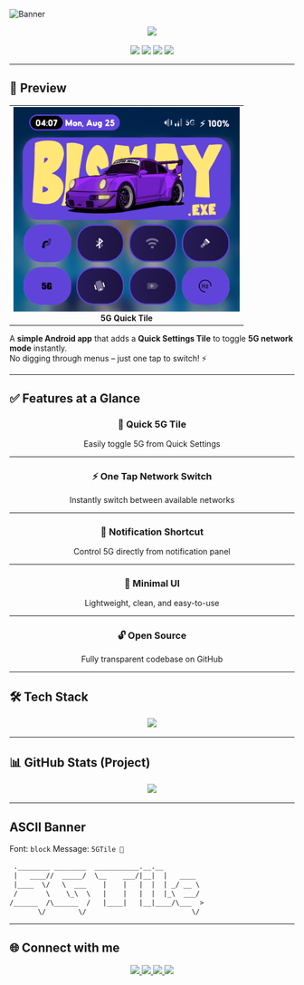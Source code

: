 <!-- Banner -->
![Banner](https://capsule-render.vercel.app/api?type=blur&height=300&color=gradient&text=📶%205GTile%20📶&desc=Quick%20Settings%20Tile%20%7C%205G%20%7C%20Network%20Toggle&fontAlign=50&fontSize=60&descSize=20&descAlignY=53&descAlign=59&fontAlignY=40&fontColor=FFFFFF)

<p align="center">
  <img src="https://readme-typing-svg.herokuapp.com?font=Fira+Code&size=22&duration=3000&pause=1000&color=36BCF7&center=true&vCenter=true&width=600&lines=Instant+5G+Toggle+⚡;Quick+Settings+Tile;One+Tap+Network+Switch;Android+Utility+App" />
</p>

<p align="center">
  <img src="https://img.shields.io/badge/Android-App-3DDC84?style=for-the-badge&logo=android&logoColor=white" />
  <img src="https://img.shields.io/badge/Kotlin-Programming-7F52FF?style=for-the-badge&logo=kotlin&logoColor=white" />
  <img src="https://img.shields.io/badge/Open%20Source-❤️-green?style=for-the-badge&logo=github&logoColor=white" />
  <img src="https://img.shields.io/badge/License-MIT-blueviolet?style=for-the-badge" />
</p>

---

## 📸 Preview

<p align="center">
  <table>
    <tr>
      <td align="center">
        <img src="media/1.png" alt="5G Quick Tile" width="400px" /><br>
        <b>5G Quick Tile</b>
      </td>
    </tr>
  </table>
</p>

A **simple Android app** that adds a **Quick Settings Tile** to toggle **5G network mode** instantly.  
No digging through menus – just one tap to switch! ⚡

---

## ✅ Features at a Glance

<div align="center">

### 📶 Quick 5G Tile  
Easily toggle 5G from Quick Settings  

---

### ⚡ One Tap Network Switch  
Instantly switch between available networks  

---

### 🔔 Notification Shortcut  
Control 5G directly from notification panel  

---

### 🎨 Minimal UI  
Lightweight, clean, and easy-to-use  

---

### 🔓 Open Source  
Fully transparent codebase on GitHub  

</div>

---

## 🛠️ Tech Stack  

<p align="center">
  <img src="https://skillicons.dev/icons?i=kotlin,androidstudio,gradle&theme=dark" />
</p>

---

## 📊 GitHub Stats (Project)

<p align="center">
  <img src="https://github-readme-stats.vercel.app/api/pin/?username=Bismay-exe&repo=5GTile&theme=transparent&bg_color=30,000000,434343&title_color=FFD700&text_color=FFFFFF&icon_color=36BCF7&hide_border=true" />
</p>

---

## ASCII Banner

<!--ascii-start-->
Font: `block`
Message: `5GTile 📶`
```text
 .________ ________  ___________.__.__          
 |   ____//  _____/  \__    ___/|__|  |   ____  
 |____  \/   \  ___    |    |   |  |  | _/ __ \ 
 /       \    \_\  \   |    |   |  |  |_\  ___/ 
/______  /\______  /   |____|   |__|____/\___  >
       \/        \/                          \/ 
```
<!--ascii-end-->

---


## 🌐 Connect with me

<p align="center"> <a href="https://github.com/Bismay-exe" target="_blank"> <img src="https://img.shields.io/badge/GitHub-Profile-FFD700?style=for-the-badge&logo=github&logoColor=black&labelColor=1a1a1a" /> </a> <a href="https://instagram.com/bismay.exe" target="_blank"> <img src="https://img.shields.io/badge/Instagram-Follow-E4405F?style=for-the-badge&logo=instagram&logoColor=white&labelColor=1a1a1a" /> </a> <a href="https://t.me/bismay_exe" target="_blank"> <img src="https://img.shields.io/badge/Telegram-Chat-0088CC?style=for-the-badge&logo=telegram&logoColor=white&labelColor=1a1a1a" /> </a> <a href="https://t.me/BismaysInventory" target="_blank"> <img src="https://img.shields.io/badge/Telegram-Group-32CD32?style=for-the-badge&logo=telegram&logoColor=white&labelColor=1a1a1a" /> </a> </p>
